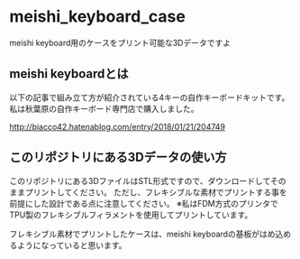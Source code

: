 # meishi_keyboard_case
meishi keyboard用のケースをプリント可能な3Dデータですよ

## meishi keyboardとは

以下の記事で組み立て方が紹介されている4キーの自作キーボードキットです。
私は秋葉原の自作キーボード専門店で購入しました。

http://biacco42.hatenablog.com/entry/2018/01/21/204749

## このリポジトリにある3Dデータの使い方

このリポジトリにある3DファイルはSTL形式ですので、ダウンロードしてそのままプリントしてください。
ただし、フレキシブルな素材でプリントする事を前提にした設計である点に注意してください。
※私はFDM方式のプリンタでTPU製のフレキシブルフィラメントを使用してプリントしています。

フレキシブル素材でプリントしたケースは、meishi keyboardの基板がはめ込めるようになっていると思います。

